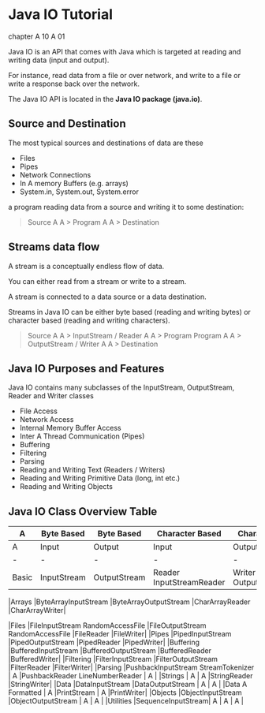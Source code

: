 # Java IO Tutorial
chapter A 10 A 01

Java IO is an API that comes with Java which is targeted at reading and writing data (input and output). 

For instance, read data from a file or over network, and write to a file or write a response back over the network.

The Java IO API is located in the **Java IO package (java.io)**.

## Source and Destination

The most typical sources and destinations of data are these

* Files
* Pipes
* Network Connections
* In A memory Buffers (e.g. arrays)
* System.in, System.out, System.error

a program reading data from a source and writing it to some destination:

> Source  A  A > Program   A  A > Destination

## Streams data flow 

A stream is a conceptually endless flow of data. 

You can either read from a stream or write to a stream. 

A stream is connected to a data source or a data destination. 

Streams in Java IO can be either byte based (reading and writing bytes) or character based (reading and writing characters).


> Source  A  A > InputStream / Reader   A  A > Program
> Program   A  A > OutputStream / Writer   A  A >  Destination

## Java IO Purposes and Features

Java IO contains many subclasses of the InputStream, OutputStream, Reader and Writer classes

* File Access
* Network Access
* Internal Memory Buffer Access
* Inter A Thread Communication (Pipes)
* Buffering
* Filtering
* Parsing
* Reading and Writing Text (Readers / Writers)
* Reading and Writing Primitive Data (long, int etc.)
* Reading and Writing Objects


## Java IO Class Overview Table

|  A 	|Byte Based|Byte Based|Character Based|Character Based|
| - | - | - | - | - |
|  A 	|Input	|Output	|Input	|Output|
| - | - | - | - | - |
|Basic	|InputStream	|OutputStream	|Reader InputStreamReader	|Writer OutputStreamWriter|

|Arrays	|ByteArrayInputStream	|ByteArrayOutputStream	|CharArrayReader	|CharArrayWriter|

|Files	|FileInputStream RandomAccessFile	|FileOutputStream RandomAccessFile	|FileReader	|FileWriter|
|Pipes	|PipedInputStream	|PipedOutputStream	|PipedReader	|PipedWriter|
|Buffering	|BufferedInputStream	|BufferedOutputStream	|BufferedReader	|BufferedWriter|
|Filtering	|FilterInputStream	|FilterOutputStream	|FilterReader	|FilterWriter|
|Parsing	|PushbackInputStream StreamTokenizer |	  A  	|PushbackReader LineNumberReader	 | A  |
|Strings	 |  A 	| 	 A |StringReader	|StringWriter|
|Data	|DataInputStream	|DataOutputStream	 	|  A | A  |
|Data  A  Formatted | A 	|PrintStream	 |	 A |PrintWriter|
|Objects	|ObjectInputStream	|ObjectOutputStream	 	 | A  | A  |
|Utilities	|SequenceInputStream|  A | A | A |
 

